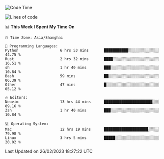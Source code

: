 <!--START_SECTION:waka-->
![Code Time](http://img.shields.io/badge/Code%20Time-1%2C173%20hrs%2029%20mins-blue)

![Lines of code](https://img.shields.io/badge/From%20Hello%20World%20I%27ve%20Written-66.6%20thousand%20lines%20of%20code-blue)

📊 **This Week I Spent My Time On** 

```text
🕑︎ Time Zone: Asia/Shanghai

💬 Programming Languages: 
Python                   6 hrs 53 mins       ███████████░░░░░░░░░░░░░░   44.75 % 
Rust                     2 hrs 32 mins       ████░░░░░░░░░░░░░░░░░░░░░   16.51 % 
sh                       1 hr 40 mins        ███░░░░░░░░░░░░░░░░░░░░░░   10.84 % 
Bash                     59 mins             ██░░░░░░░░░░░░░░░░░░░░░░░   06.39 % 
Other                    47 mins             █░░░░░░░░░░░░░░░░░░░░░░░░   05.12 % 

🔥 Editors: 
Neovim                   13 hrs 44 mins      ██████████████████████░░░   89.16 % 
Zsh                      1 hr 40 mins        ███░░░░░░░░░░░░░░░░░░░░░░   10.84 % 

💻 Operating System: 
Mac                      12 hrs 19 mins      ████████████████████░░░░░   79.98 % 
Linux                    3 hrs 5 mins        █████░░░░░░░░░░░░░░░░░░░░   20.02 % 
```


 Last Updated on 26/02/2023 18:27:22 UTC
<!--END_SECTION:waka-->
